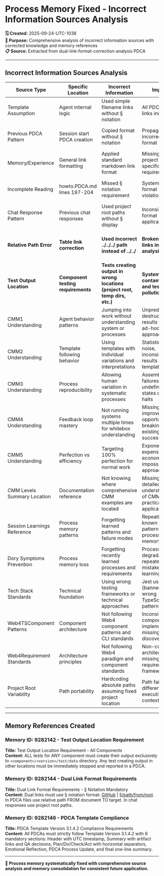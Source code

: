 # Process Memory Fixed - Incorrect Information Sources Analysis

**🗓️ Created:** 2025-09-24-UTC-1038  
**🎯 Purpose:** Comprehensive analysis of incorrect information sources with corrected knowledge and memory references  
**📋 Source:** Extracted from dual-link-format-correction-analysis PDCA  

---

## **Incorrect Information Sources Analysis**

| **Source Type** | **Specific Location** | **Incorrect Information** | **Impact** | **Root Cause** | **Correct Information Source** | **Process Memory Fixed** |
|---|---|---|---|---|---|---|
| Template Assumption | Agent internal logic | Used simple filename links without § notation | All PDCA dual links incorrect | Failed to read format requirements thoroughly | [GitHub](https://github.com/Cerulean-Circle-GmbH/Web4Articles/blob/dev/0308/scrum.pmo/roles/_shared/PDCA/howto.PDCA.md#L197-L204) \| [§/scrum.pmo/roles/_shared/PDCA/howto.PDCA.md](../../roles/_shared/PDCA/howto.PDCA.md) lines 197-204: § notation requirement | Memory ID: 9282144 - Dual Link Format Requirements |
| Previous PDCA Pattern | Session start PDCA creation | Copied format without § notation | Propagated incorrect format | Pattern replication without validation | [GitHub](https://github.com/Cerulean-Circle-GmbH/Web4Articles/blob/dev/0308/scrum.pmo/roles/_shared/PDCA/howto.PDCA.md#L207-L208) \| [§/scrum.pmo/roles/_shared/PDCA/howto.PDCA.md](../../roles/_shared/PDCA/howto.PDCA.md) lines 207-208: § notation for display | Memory ID: 9282144 - Dual Link Format Requirements |
| Memory/Experience | General link formatting | Applied standard markdown link format | Missing project-specific § requirement | Assumed standard markdown was sufficient | [GitHub](https://github.com/Cerulean-Circle-GmbH/Web4Articles/blob/dev/0308/scrum.pmo/roles/_shared/PDCA/howto.PDCA.md#L192-L218) \| [§/scrum.pmo/roles/_shared/PDCA/howto.PDCA.md](../../roles/_shared/PDCA/howto.PDCA.md) lines 192-218: Dual Link System Requirements | Memory ID: 9282144 - Dual Link Format Requirements |
| Incomplete Reading | howto.PDCA.md lines 197-204 | Missed § notation requirement | Systematic format violations | Skipped detailed format specification section | [GitHub](https://github.com/Cerulean-Circle-GmbH/Web4Articles/blob/dev/0308/scrum.pmo/roles/_shared/PDCA/howto.PDCA.md#L197-L204) \| [§/scrum.pmo/roles/_shared/PDCA/howto.PDCA.md](../../roles/_shared/PDCA/howto.PDCA.md) lines 197-204: Format Standard (CRITICAL) | Memory ID: 9282146 - PDCA Template Compliance |
| Chat Response Pattern | Previous chat responses | Used project root paths without § display | Inconsistent format application | Mixed up PDCA vs Chat format requirements | [GitHub](https://github.com/Cerulean-Circle-GmbH/Web4Articles/blob/dev/0308/scrum.pmo/roles/_shared/PDCA/howto.PDCA.md#L201-L204) \| [§/scrum.pmo/roles/_shared/PDCA/howto.PDCA.md](../../roles/_shared/PDCA/howto.PDCA.md) lines 201-204: Chat vs PDCA format distinction | Memory ID: 9282144 - Dual Link Format Requirements |
| **Relative Path Error** | **Table link correction** | **Used incorrect ../../../ path instead of ../../** | **Broken local links in analysis table** | **Failed to calculate relative path correctly from document location** | **[GitHub](https://github.com/Cerulean-Circle-GmbH/Web4Articles/blob/dev/0308/scrum.pmo/roles/_shared/PDCA/howto.PDCA.md#L208-L209) \| [§/scrum.pmo/roles/_shared/PDCA/howto.PDCA.md](../../roles/_shared/PDCA/howto.PDCA.md) lines 208-209: Relative path FROM document TO target** | **Memory ID: 9282144 - Dual Link Format Requirements** |
| **Test Output Location** | **Component testing requirements** | **Tests creating output in wrong locations (project root, temp dirs, etc.)** | **System contamination and test pollution** | **Lack of standardized test output location requirement** | **User requirement: ALL tests must create output exclusively to `<component>/<version>/test/data` directory** | **Memory ID: 9282142 - Test Output Location Requirement** |
| CMM1 Understanding | Agent behavior patterns | Jumping into work without understanding system or processes | Unpredictable, destructive results from ad-hoc approaches | Lack of CMM framework understanding | CMM1 (Chaos): Reactive, individual heroics, crisis management approaches | Memory ID: 9283023 - CMM1 Level Initial Chaos |
| CMM2 Understanding | Template following behavior | Using templates with individual variations and interpretations | Statistical noise, inconsistent results despite templates | Insufficient understanding of template limitations | CMM2 (Template Following): Repeatable but with hallucination room | Memory ID: 9283025 - CMM2 Level Managed Repeatable |
| CMM3 Understanding | Process reproducibility | Allowing human variation in systematic processes | Assembly line failures, undefined states causing halts | Missing objective automated definitions | CMM3 (Minimum Acceptable): Scientific reproducibility, no variations | Memory ID: 9283027 - CMM3 Level Defined Objective |
| CMM4 Understanding | Feedback loop mastery | Not running systems multiple times for whitebox understanding | Missing improvement opportunities, breaking existing success | Lack of systematic improvement methodology | CMM4 (Target): Feedback loop mastery, PDCA cycles, whitebox analysis | Memory ID: 9283030 - CMM4 Level Feedback Loop Mastery |
| CMM5 Understanding | Perfection vs efficiency | Targeting 100% perfection for normal work | Exponentially expensive, economically impossible approaches | Misunderstanding cost-benefit of perfection levels | CMM5 (Avoid): Life-critical perfection, 5x+ cost, NASA/medical only | Memory ID: 9283032 - CMM5 Level Life-Critical Perfection |
| CMM Levels Summary Location | Documentation reference | Not knowing where comprehensive CMM examples are located | Missing detailed understanding of CMM practical applications | Lack of reference documentation awareness | CMM levels detailed at scrum.pmo/project.journal/2025-09-22-UTC-1908-session/cmm-levels-summary.md | Memory ID: 9283039 - CMM Levels Summary Document |
| Session Learnings Reference | Process memory patterns | Forgetting learned patterns and failure modes | Repeating known failure patterns, losing process memory | Missing reference to learning documentation | Session learnings at scrum.pmo/project.journal/2025-09-22-UTC-1908-session/session-learnings-dory-test.md | Memory ID: 9283044 - Session Learnings Dory Test |
| Dory Symptoms Prevention | Process memory loss | Forgetting recently learned processes and requirements | Process degradation, repeated mistakes, learning loss | Missing memory loss prevention strategies | Dory prevention at scrum.pmo/project.journal/2025-09-22-UTC-1908-session/dory-symptoms-story.md | Memory ID: 9283046 - Dory Symptoms Story Document |
| Tech Stack Standards | Technical foundation | Using wrong testing frameworks or technical approaches | Jest usage (banned), wrong TypeScript patterns | Missing technical standards documentation | Tech standards at docs/tech-stack.md - Vitest mandatory, Jest banned | Memory ID: 9283047 - Tech Stack Document Location |
| Web4TSComponent Patterns | Component architecture | Not following Web4 component patterns and CLI standards | Inconsistent component implementation, missing auto-discovery | Missing component architecture reference | Component patterns at components/Web4TSComponent/0.3.0.8/README.md | Memory ID: 9283048 - Web4TSComponent Example Location |
| Web4Requirement Standards | Architecture principles | Not following Web4 paradigm and component standards | Non-compliant architecture, missing requirements framework | Missing Web4 standards documentation | Web4 standards at components/Web4Requirement/0.3.0.5 | Memory ID: 9283050 - Web4Requirement Standards Location |
| Project Root Variability | Path portability | Hardcoding absolute paths assuming fixed project location | Path failures in different execution contexts | Not accounting for environment variability | Project root varies by context - use relative paths and environment variables | Memory ID: 9283053 - Project Root Path Variability |

---

## **Memory References Created**

### **Memory ID: 9282142 - Test Output Location Requirement**
**Title:** Test Output Location Requirement - All Components  
**Content:** ALL tests for ANY component must create their output exclusively to `<component>/<version>/test/data` directory. Any test creating output in other locations must be immediately stopped and reported in a PDCA.

### **Memory ID: 9282144 - Dual Link Format Requirements**
**Title:** Dual Link Format Requirements - § Notation Mandatory  
**Content:** Dual links must use § notation format: [GitHub](url) | [§/path/from/root](relative/path). In PDCA files use relative path FROM document TO target. In chat responses use project root paths.

### **Memory ID: 9282146 - PDCA Template Compliance**
**Title:** PDCA Template Version 3.1.4.2 Compliance Requirements  
**Content:** All PDCAs must strictly follow Template Version 3.1.4.2 with 6 mandatory sections: Header with UTC timestamp, Summary with artifact links and QA decisions, Plan/Do/Check/Act with horizontal separators, Emotional Reflection, PDCA Process Update, and final one-line summary.

---

**🎯 Process memory systematically fixed with comprehensive source analysis and memory consolidation for consistent future application.**
